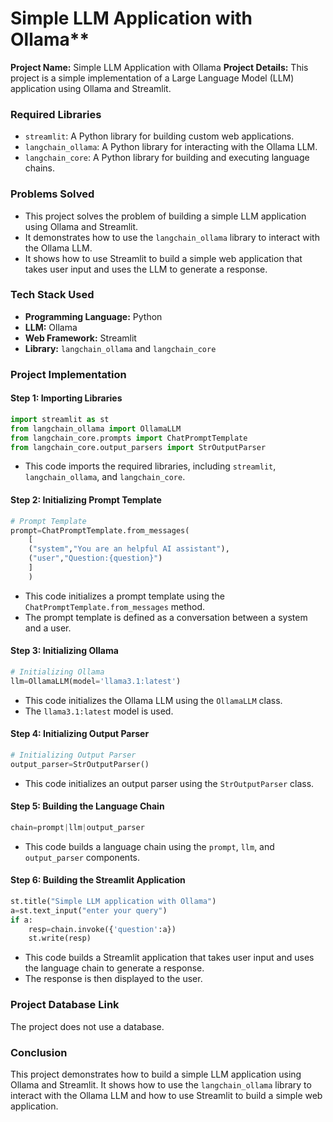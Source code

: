 Simple LLM Application with Ollama**
=====================================

**Project Name:** Simple LLM Application with Ollama
**Project Details:** This project is a simple implementation of a Large Language Model (LLM) application using Ollama and Streamlit.
### Required Libraries

*   `streamlit`: A Python library for building custom web applications.
*   `langchain_ollama`: A Python library for interacting with the Ollama LLM.
*   `langchain_core`: A Python library for building and executing language chains.

### Problems Solved

*   This project solves the problem of building a simple LLM application using Ollama and Streamlit.
*   It demonstrates how to use the `langchain_ollama` library to interact with the Ollama LLM.
*   It shows how to use Streamlit to build a simple web application that takes user input and uses the LLM to generate a response.

### Tech Stack Used

*   **Programming Language:** Python
*   **LLM:** Ollama
*   **Web Framework:** Streamlit
*   **Library:** `langchain_ollama` and `langchain_core`

### Project Implementation

#### Step 1: Importing Libraries

```python
import streamlit as st
from langchain_ollama import OllamaLLM
from langchain_core.prompts import ChatPromptTemplate
from langchain_core.output_parsers import StrOutputParser
```

*   This code imports the required libraries, including `streamlit`, `langchain_ollama`, and `langchain_core`.

#### Step 2: Initializing Prompt Template

```python
# Prompt Template
prompt=ChatPromptTemplate.from_messages(
    [
    ("system","You are an helpful AI assistant"),
    ("user","Question:{question}")
    ]
    )
```

*   This code initializes a prompt template using the `ChatPromptTemplate.from_messages` method.
*   The prompt template is defined as a conversation between a system and a user.

#### Step 3: Initializing Ollama

```python
# Initializing Ollama
llm=OllamaLLM(model='llama3.1:latest')
```

*   This code initializes the Ollama LLM using the `OllamaLLM` class.
*   The `llama3.1:latest` model is used.

#### Step 4: Initializing Output Parser

```python
# Initializing Output Parser
output_parser=StrOutputParser()
```

*   This code initializes an output parser using the `StrOutputParser` class.

#### Step 5: Building the Language Chain

```python
chain=prompt|llm|output_parser
```

*   This code builds a language chain using the `prompt`, `llm`, and `output_parser` components.

#### Step 6: Building the Streamlit Application

```python
st.title("Simple LLM application with Ollama")
a=st.text_input("enter your query")
if a:
    resp=chain.invoke({'question':a})
    st.write(resp)
```

*   This code builds a Streamlit application that takes user input and uses the language chain to generate a response.
*   The response is then displayed to the user.



### Project Database Link

The project does not use a database.

### Conclusion

This project demonstrates how to build a simple LLM application using Ollama and Streamlit. It shows how to use the `langchain_ollama` library to interact with the Ollama LLM and how to use Streamlit to build a simple web application.
